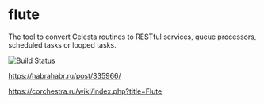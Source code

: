 # flute

The tool to convert Celesta routines to RESTful services, queue processors, scheduled tasks or looped tasks.

[![Build Status](https://ci.corchestra.ru/buildStatus/icon?job=flute/dev)](https://ci.corchestra.ru/job/flute/job/dev/)

https://habrahabr.ru/post/335966/

https://corchestra.ru/wiki/index.php?title=Flute
